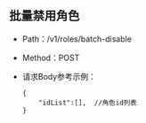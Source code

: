 ## 批量禁用角色
- Path：/v1/roles/batch-disable
- Method：POST
- 请求Body参考示例：

  ```
  {
      "idList":[],  //角色id列表
  }    
  ```
